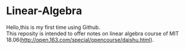 # Linear-Algebra

Hello,this is my first time using Github.  
This reposity is intended to offer notes on linear algebra course of MIT 18.06(http://open.163.com/special/opencourse/daishu.html).

